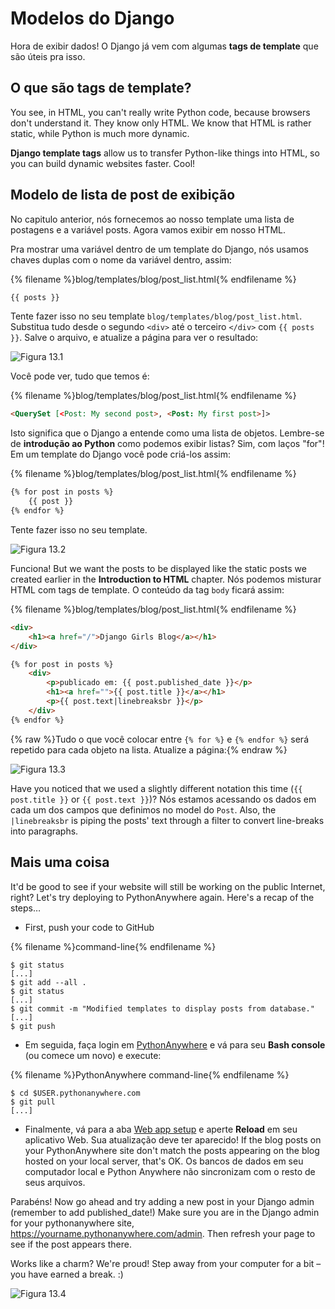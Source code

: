 # Modelos do Django

Hora de exibir dados! O Django já vem com algumas **tags de template** que são úteis pra isso.

## O que são tags de template?

You see, in HTML, you can't really write Python code, because browsers don't understand it. They know only HTML. We know that HTML is rather static, while Python is much more dynamic.

**Django template tags** allow us to transfer Python-like things into HTML, so you can build dynamic websites faster. Cool!

## Modelo de lista de post de exibição

No capitulo anterior, nós fornecemos ao nosso template uma lista de postagens e a variável <o>posts</o>. Agora vamos exibir em nosso HTML.

Pra mostrar uma variável dentro de um template do Django, nós usamos chaves duplas com o nome da variável dentro, assim:

{% filename %}blog/templates/blog/post_list.html{% endfilename %}

```html
{{ posts }}
```

Tente fazer isso no seu template `blog/templates/blog/post_list.html`. Substitua tudo desde o segundo `<div>` até o terceiro `</div>` com `{{ posts }}`. Salve o arquivo, e atualize a página para ver o resultado:

![Figura 13.1](images/step1.png)

Você pode ver, tudo que temos é:

{% filename %}blog/templates/blog/post_list.html{% endfilename %}

```html
<QuerySet [<Post: My second post>, <Post: My first post>]>
```

Isto significa que o Django a entende como uma lista de objetos. Lembre-se de **introdução ao Python** como podemos exibir listas? Sim, com laços "for"! Em um template do Django você pode criá-los assim:

{% filename %}blog/templates/blog/post_list.html{% endfilename %}

```html
{% for post in posts %}
    {{ post }}
{% endfor %}
```

Tente fazer isso no seu template.

![Figura 13.2](images/step2.png)

Funciona! But we want the posts to be displayed like the static posts we created earlier in the **Introduction to HTML** chapter. Nós podemos misturar HTML com tags de template. O conteúdo da tag `body` ficará assim:

{% filename %}blog/templates/blog/post_list.html{% endfilename %}

```html
<div>
    <h1><a href="/">Django Girls Blog</a></h1>
</div>

{% for post in posts %}
    <div>
        <p>publicado em: {{ post.published_date }}</p>
        <h1><a href="">{{ post.title }}</a></h1>
        <p>{{ post.text|linebreaksbr }}</p>
    </div>
{% endfor %}
```

{% raw %}Tudo o que você colocar entre `{% for %}` e `{% endfor %}` será repetido para cada objeto na lista. Atualize a página:{% endraw %}

![Figura 13.3](images/step3.png)

Have you noticed that we used a slightly different notation this time (`{{ post.title }}` or `{{ post.text }}`)? Nós estamos acessando os dados em cada um dos campos que definimos no model do `Post`. Also, the `|linebreaksbr` is piping the posts' text through a filter to convert line-breaks into paragraphs.

## Mais uma coisa

It'd be good to see if your website will still be working on the public Internet, right? Let's try deploying to PythonAnywhere again. Here's a recap of the steps…

* First, push your code to GitHub

{% filename %}command-line{% endfilename %}

    $ git status
    [...]
    $ git add --all .
    $ git status
    [...]
    $ git commit -m "Modified templates to display posts from database."
    [...]
    $ git push
    

* Em seguida, faça login em [PythonAnywhere](https://www.pythonanywhere.com/consoles/) e vá para seu **Bash console** (ou comece um novo) e execute:

{% filename %}PythonAnywhere command-line{% endfilename %}

    $ cd $USER.pythonanywhere.com
    $ git pull
    [...]
    

* Finalmente, vá para a aba [Web app setup](https://www.pythonanywhere.com/web_app_setup/) e aperte **Reload** em seu aplicativo Web. Sua atualização deve ter aparecido! If the blog posts on your PythonAnywhere site don't match the posts appearing on the blog hosted on your local server, that's OK. Os bancos de dados em seu computador local e Python Anywhere não sincronizam com o resto de seus arquivos.

Parabéns! Now go ahead and try adding a new post in your Django admin (remember to add published_date!) Make sure you are in the Django admin for your pythonanywhere site, https://yourname.pythonanywhere.com/admin. Then refresh your page to see if the post appears there.

Works like a charm? We're proud! Step away from your computer for a bit – you have earned a break. :)

![Figura 13.4](images/donut.png)